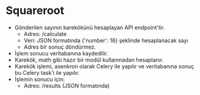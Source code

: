 # Squareroot 

 - Gönderilen sayının karekökünü hesaplayan API endpoint'tir.
    - Adres: /calculate
    - Veri: JSON formatında {'number': 16} şeklinde hesaplanacak sayı
    - Adres bir sonuç döndürmez.
 - İşlem sonucu veritabanına kaydedilir.
 - Karekök, math gibi hazır bir modül kullanmadan hesaplanır. 
 - Karekök işlemi, asenkron olarak Celery ile yapılır ve veritabanına sonuç bu Celery task'i ile yapılır.
 - İşlemin sonucu için:
   - Adres: /results (JSON formatında)

  
